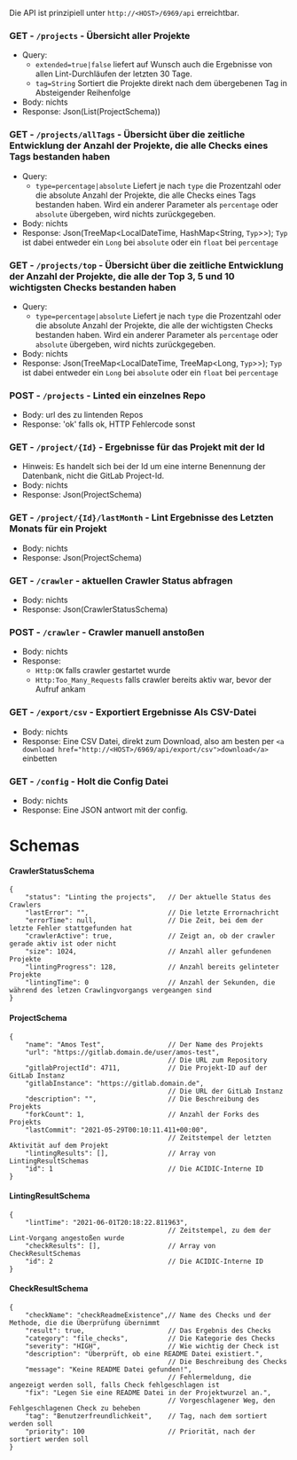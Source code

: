 Die API ist prinzipiell unter `http://<HOST>/6969/api` erreichtbar.

### GET - `/projects` - Übersicht aller Projekte
* Query: 
    * `extended=true|false` liefert auf Wunsch auch die Ergebnisse von allen Lint-Durchläufen der letzten 30 Tage.
    * `tag=String` Sortiert die Projekte direkt nach dem übergebenen Tag in Absteigender Reihenfolge
* Body: nichts
* Response: Json(List(ProjectSchema))

### GET - `/projects/allTags` - Übersicht über die zeitliche Entwicklung der Anzahl der Projekte, die alle Checks eines Tags bestanden haben
* Query:
    * `type=percentage|absolute` Liefert je nach `type` die Prozentzahl oder die absolute Anzahl der Projekte, die alle Checks eines Tags bestanden haben. Wird ein anderer Parameter als `percentage` oder `absolute` übergeben, wird nichts zurückgegeben.
* Body: nichts
* Response: Json(TreeMap<LocalDateTime, HashMap<String, `Typ`>>); `Typ` ist dabei entweder ein `Long` bei `absolute` oder ein `float` bei `percentage`

### GET - `/projects/top` - Übersicht über die zeitliche Entwicklung der Anzahl der Projekte, die alle der Top 3, 5 und 10 wichtigsten Checks bestanden haben
* Query:
    * `type=percentage|absolute` Liefert je nach `type` die Prozentzahl oder die absolute Anzahl der Projekte, die alle der wichtigsten Checks bestanden haben. Wird ein anderer Parameter als `percentage` oder `absolute` übergeben, wird nichts zurückgegeben.
* Body: nichts
* Response: Json(TreeMap<LocalDateTime, TreeMap<Long, `Typ`>>); `Typ` ist dabei entweder ein `Long` bei `absolute` oder ein `float` bei `percentage`

### POST - `/projects` - Linted ein einzelnes Repo
* Body: url des zu lintenden Repos
* Response: 'ok' falls ok, HTTP Fehlercode sonst

### GET - `/project/{Id}` - Ergebnisse für das Projekt mit der Id
* Hinweis: Es handelt sich bei der Id um eine interne Benennung der Datenbank, nicht die GitLab Project-Id.
* Body: nichts
* Response: Json(ProjectSchema)

### GET - `/project/{Id}/lastMonth` - Lint Ergebnisse des Letzten Monats für ein Projekt
* Body: nichts
* Response: Json(ProjectSchema)

### GET - `/crawler` - aktuellen Crawler Status abfragen
* Body: nichts
* Response: Json(CrawlerStatusSchema)

### POST - `/crawler` - Crawler manuell anstoßen
* Body: nichts
* Response: 
  * `Http:OK` falls crawler gestartet wurde
  * `Http:Too_Many_Requests` falls crawler bereits aktiv war, bevor der Aufruf ankam

### GET - `/export/csv` - Exportiert Ergebnisse Als CSV-Datei
* Body: nichts
* Response: Eine CSV Datei, direkt zum Download, also am besten per `<a download href="http://<HOST>/6969/api/export/csv">download</a>` einbetten

### GET - `/config` - Holt die Config Datei
* Body: nichts
* Response: Eine JSON antwort mit der config.

# Schemas
#### CrawlerStatusSchema
```jsonc
{
    "status": "Linting the projects",   // Der aktuelle Status des Crawlers
    "lastError": "",                    // Die letzte Errornachricht
    "errorTime": null,                  // Die Zeit, bei dem der letzte Fehler stattgefunden hat
    "crawlerActive": true,              // Zeigt an, ob der crawler gerade aktiv ist oder nicht
    "size": 1024,                       // Anzahl aller gefundenen Projekte
    "lintingProgress": 128,             // Anzahl bereits gelinteter Projekte
    "lintingTime": 0                    // Anzahl der Sekunden, die während des letzen Crawlingvorgangs vergeangen sind
}
```

#### ProjectSchema
```jsonc
{
    "name": "Amos Test",                // Der Name des Projekts
    "url": "https://gitlab.domain.de/user/amos-test", 
                                        // Die URL zum Repository
    "gitlabProjectId": 4711,            // Die Projekt-ID auf der GitLab Instanz
    "gitlabInstance": "https://gitlab.domain.de", 
                                        // Die URL der GitLab Instanz
    "description": "",                  // Die Beschreibung des Projekts
    "forkCount": 1,                     // Anzahl der Forks des Projekts
    "lastCommit": "2021-05-29T00:10:11.411+00:00", 
                                        // Zeitstempel der letzten Aktivität auf dem Projekt
    "lintingResults": [],               // Array von LintingResultSchemas
    "id": 1                             // Die ACIDIC-Interne ID
}
```

#### LintingResultSchema
```jsonc
{
    "lintTime": "2021-06-01T20:18:22.811963", 
                                        // Zeitstempel, zu dem der Lint-Vorgang angestoßen wurde
    "checkResults": [],                 // Array von CheckResultSchemas
    "id": 2                             // Die ACIDIC-Interne ID
}
```

#### CheckResultSchema
```jsonc
{
    "checkName": "checkReadmeExistence",// Name des Checks und der Methode, die die Überprüfung übernimmt
    "result": true,                     // Das Ergebnis des Checks
    "category": "file_checks",          // Die Kategorie des Checks
    "severity": "HIGH",                 // Wie wichtig der Check ist
    "description": "Überprüft, ob eine README Datei existiert.", 
                                        // Die Beschreibung des Checks
    "message": "Keine README Datei gefunden!", 
                                        // Fehlermeldung, die angezeigt werden soll, falls Check fehlgeschlagen ist
    "fix": "Legen Sie eine README Datei in der Projektwurzel an.", 
                                        // Vorgeschlagener Weg, den Fehlgeschlagenen Check zu beheben 
    "tag": "Benutzerfreundlichkeit",    // Tag, nach dem sortiert werden soll
    "priority": 100                     // Priorität, nach der sortiert werden soll
}
```





